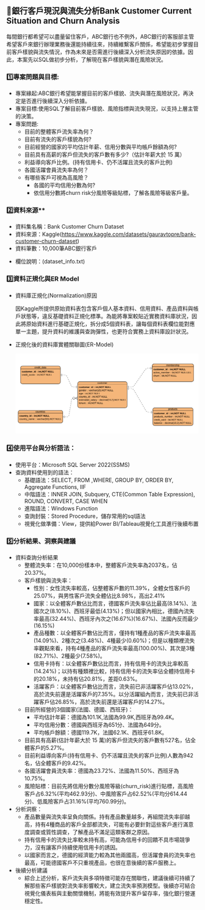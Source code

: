 ## 📝銀行客戶現況與流失分析Bank Customer Current Situation and Churn Analysis
每間銀行都希望可以盡量留住客戶，ABC銀行也不例外，ABC銀行的客服部主管希望客戶來銀行辦理業務後還能持續往來，持續維繫客戶關係，希望能初步掌握目前客戶樣貌與流失情況，作為未來是否需進行後續深入分析流失原因的依據。因此，本案先以SQL做初步分析，了解現在客戶樣貌與潛在風險狀況。

### 1️⃣專案問題與目標:

- 專案緣起:ABC銀行希望能掌握目前的客戶樣貌、流失與潛在風險狀況，再決定是否進行後續深入分析依據。
- 專案目標:使用SQL了解目前客戶樣貌、風險指標與流失現況，以支持上層主管的決策。
- 專案問題:
    - 目前的整體客戶流失率為何？
    - 目前有流失的客戶樣貌為何?
    - 目前經營的國家的平均估計年薪、信用分數與平均帳戶餘額為何?
    - 目前具有高薪的客戶但流失的客戶數有多少?（估計年薪大於 15 萬）
    - 利益導向客戶比例。(持有信用卡、仍不活躍且流失的客戶比例)
    - 各國活躍會員流失率為何？
    - 有哪些客戶可視為高風險？
        - 各國的平均信用分數為何?
        - 依信用分數將churn risk分風險等級貼標，了解各風險等級客戶量。
    

### 2️⃣資料來源**

- 資料集名稱：Bank Customer Churn Dataset
- 資料來源：Kaggle(https://www.kaggle.com/datasets/gauravtopre/bank-customer-churn-dataset)
- 資料筆數：10,000筆ABC銀行客戶

[](data:image/gif;base64,R0lGODlhAQABAIAAAP///wAAACH5BAEAAAAALAAAAAABAAEAAAICRAEAOw==)

- 欄位說明：(dataset_info.txt)

### 3️⃣資料正規化與ER Model

- 資料庫正規化(Normalization)原因
    
    因Kaggle所提供原始資料表包含客戶個人基本資料、信用資料、產品資料與帳戶狀態等，違反基礎資料正規化標準。為能將專案較貼近實務資料庫狀況，因此將原始資料進行基礎正規化，拆分成5個資料表，讓每個資料表欄位能對應單一主題，提升資料的維護與查詢彈性，也更符合實務上資料庫設計狀況。
    

[](data:image/gif;base64,R0lGODlhAQABAIAAAP///wAAACH5BAEAAAAALAAAAAABAAEAAAICRAEAOw==)

[](data:image/gif;base64,R0lGODlhAQABAIAAAP///wAAACH5BAEAAAAALAAAAAABAAEAAAICRAEAOw==)

- 正規化後的資料庫實體關聯圖(ER-Model)
    
   ![ER_Model](ER_Model.png)<br>
    

[](data:image/gif;base64,R0lGODlhAQABAIAAAP///wAAACH5BAEAAAAALAAAAAABAAEAAAICRAEAOw==)

### 4️⃣使用平台與分析語法：

- 使用平台：Microsoft SQL Server 2022(SSMS)
- 查詢資料使用到的語法：
    - 基礎語法：SELECT, FROM ,WHERE, GROUP BY, ORDER BY, Aggregate Functions, IIF
    - 中階語法：INNER JOIN, Subquery, CTE(Common Table Expression), ROUND, CONVERT, CASE WHEN
    - 進階語法：Windows Function
    - 查詢封裝：Stored Procedure，儲存常用的sql語法
    - 視覺化做準備：View，提供給Power BI/Tableau視覺化工具進行後續布置

### 5️⃣分析結果、洞察與建議

- 資料查詢分析結果
    - 整體流失率：在10,000份樣本中，整體客戶流失率為2037名，佔20.37%。
    - 客戶樣貌與流失率：
        - 性別：女性流失率較高，佔整體客戶數的11.39%，全體女性客戶的25.07%，與男性客戶流失全體佔比8.98%，高出2.41%
        - 國家：以全體客戶數佔比而言，德國客戶流失率佔比最高(8.14%)、法國次之(8.10%)、西班牙最低(4.13%)；但以國家內相比，德國內流失率最高(32.44%)、西班牙內次之(16.67%)(16.67%)、法國內反而最少(16.15%)
        - 產品種數：以全體客戶數佔比而言，僅持有1種產品的客戶流失率最高(14.09%)、2種次之(3.48%)、4種最少(0.60%)；但是以種類裡流失率觀點來看，持有4種產品的客戶流失率最高(100.00%)、其次是3種(82.71%)、2種最少(7.58%)。
        - 信用卡持有：以全體客戶數佔比而言，持有信用卡的流失比率較高(14.24%)；以持有種類裡比較，持有信用卡的流失率佔全體持信用卡的20.18%，未持有佔20.81%，差距0.63%。
        - 活躍客戶：以全體客戶數佔比而言，流失前已非活躍客戶佔13.02%，高於流失前還是活躍客戶的7.35%。以分活躍組內而言，流失前已非活躍客戶佔26.85%，高於流失前還是活躍客戶的14.27%。
    - 目前所經營的3個國家(法國、德國、西班牙)：
        - 平均估計年薪：德國為101.1K,法國為99.9K,西班牙為99.4K。
        - 平均信用分數：德國與西班牙為651分、法國為649分。
        - 平均帳戶餘額：德國119.7K，法國62.1K、西班牙61.8K。
    - 目前具有高薪(估計年薪大於 15 萬)的客戶但流失的客戶數有527名，佔全體客戶的5.27%。
    - 目前利益導向客戶(持有信用卡、仍不活躍且流失的客戶比例)人數為942名，佔全體客戶的9.42%。
    - 各國活躍會員流失率：德國為23.72%、法國為11.50%、西班牙為10.75%。
    - 風險貼標：目前先將信用分數分風險等級(churn_risk)進行貼標，高風險客戶占6.32%(平均462.93分)、中風險客戶占62.52%(平均分614.44分)、低風險客戶占31.16%(平均760.99分)。
- 分析洞察：
    - 產品數量與流失率呈負向關係。持有產品數量越多，再組間流失率卻越高，持有4種商品的客戶全部都流失，可能有必要針對這些客戶進行滿意度調查或質性調查，了解產品不滿足這類客群之原因。
    - 持有信用卡的流失比率較未持有高，可能為信用卡的回饋不具市場競爭力，沒有讓客戶持續使用信用卡的誘因。
    - 以國家而言之，德國的經濟能力較為其他兩國高，但活躍會員的流失率也最高，可能德國客戶不只重視產品，也很在意後續的客戶服務上。
- 後續分析建議
    - 綜合上述分析，客戶流失與多項特徵可能存在關聯性，建議後續可持續了解那些客戶樣貌對流失率影響較大，建立流失率預測模型。後續亦可結合視覺化儀表板與主動關懷機制，將能有效提升客戶留存率，強化銀行營運穩定性。
